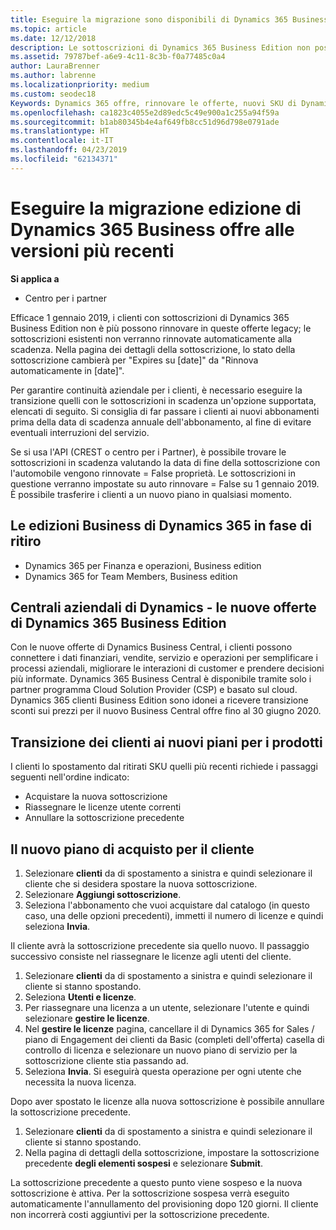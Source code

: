 ```yaml
---
title: Eseguire la migrazione sono disponibili di Dynamics 365 Business Edition alle versioni più recenti | Centro per i partner
ms.topic: article
ms.date: 12/12/2018
description: Le sottoscrizioni di Dynamics 365 Business Edition non possono essere rinnovate.
ms.assetid: 79787bef-a6e9-4c11-8c3b-f0a77485c0a4
author: LauraBrenner
ms.author: labrenne
ms.localizationpriority: medium
ms.custom: seodec18
Keywords: Dynamics 365 offre, rinnovare le offerte, nuovi SKU di Dynamics 365
ms.openlocfilehash: ca1823c4055e2d89edc5c49e900a1c255a94f59a
ms.sourcegitcommit: b1ab80345b4e4af649fb8cc51d96d798e0791ade
ms.translationtype: HT
ms.contentlocale: it-IT
ms.lasthandoff: 04/23/2019
ms.locfileid: "62134371"
---
```

# <a name="migrate-dynamics-365-business-edition-offers-to-newer-versions"></a>Eseguire la migrazione edizione di Dynamics 365 Business offre alle versioni più recenti 

**Si applica a**

- Centro per i partner

Efficace 1 gennaio 2019, i clienti con sottoscrizioni di Dynamics 365 Business Edition non è più possono rinnovare in queste offerte legacy; le sottoscrizioni esistenti non verranno rinnovate automaticamente alla scadenza. Nella pagina dei dettagli della sottoscrizione, lo stato della sottoscrizione cambierà per "Expires su [date]" da "Rinnova automaticamente in [date]".

Per garantire continuità aziendale per i clienti, è necessario eseguire la transizione quelli con le sottoscrizioni in scadenza un'opzione supportata, elencati di seguito. Si consiglia di far passare i clienti ai nuovi abbonamenti prima della data di scadenza annuale dell'abbonamento, al fine di evitare eventuali interruzioni del servizio.

Se si usa l'API (CREST o centro per i Partner), è possibile trovare le sottoscrizioni in scadenza valutando la data di fine della sottoscrizione con l'automobile vengono rinnovate = False proprietà. Le sottoscrizioni in questione verranno impostate su auto rinnovare = False su 1 gennaio 2019. È possibile trasferire i clienti a un nuovo piano in qualsiasi momento. 

## <a name="the-dynamics-365-business-editions-being-retired"></a>Le edizioni Business di Dynamics 365 in fase di ritiro

- Dynamics 365 per Finanza e operazioni, Business edition
- Dynamics 365 for Team Members, Business edition

## <a name="dynamics-business-central---the-dynamics-365-business-edition-new-offers"></a>Centrali aziendali di Dynamics - le nuove offerte di Dynamics 365 Business Edition

Con le nuove offerte di Dynamics Business Central, i clienti possono connettere i dati finanziari, vendite, servizio e operazioni per semplificare i processi aziendali, migliorare le interazioni di customer e prendere decisioni più informate. Dynamics 365 Business Central è disponibile tramite solo i partner programma Cloud Solution Provider (CSP) e basato sul cloud.
Dynamics 365 clienti Business Edition sono idonei a ricevere transizione sconti sui prezzi per il nuovo Business Central offre fino al 30 giugno 2020.

## <a name="transition-customers-to-new-product-plans"></a>Transizione dei clienti ai nuovi piani per i prodotti

 I clienti lo spostamento dal ritirati SKU quelli più recenti richiede i passaggi seguenti nell'ordine indicato:

- Acquistare la nuova sottoscrizione
- Riassegnare le licenze utente correnti
- Annullare la sottoscrizione precedente

## <a name="purchase-the-new-plan-for-your-customer"></a>Il nuovo piano di acquisto per il cliente

1. Selezionare **clienti** da di spostamento a sinistra e quindi selezionare il cliente che si desidera spostare la nuova sottoscrizione.
2. Selezionare **Aggiungi sottoscrizione**.
3. Seleziona l'abbonamento che vuoi acquistare dal catalogo (in questo caso, una delle opzioni precedenti), immetti il numero di licenze e quindi seleziona **Invia**. 

Il cliente avrà la sottoscrizione precedente sia quello nuovo. Il passaggio successivo consiste nel riassegnare le licenze agli utenti del cliente.

1. Selezionare **clienti** da di spostamento a sinistra e quindi selezionare il cliente si stanno spostando.
2. Seleziona **Utenti e licenze**.
3. Per riassegnare una licenza a un utente, selezionare l'utente e quindi selezionare **gestire le licenze**. 
4. Nel **gestire le licenze** pagina, cancellare il di Dynamics 365 for Sales / piano di Engagement dei clienti da Basic (completi dell'offerta) casella di controllo di licenza e selezionare un nuovo piano di servizio per la sottoscrizione cliente stia passando ad. 
5. Seleziona **Invia**. Si eseguirà questa operazione per ogni utente che necessita la nuova licenza. 

Dopo aver spostato le licenze alla nuova sottoscrizione è possibile annullare la sottoscrizione precedente. 

1. Selezionare **clienti** da di spostamento a sinistra e quindi selezionare il cliente si stanno spostando.
2. Nella pagina di dettagli della sottoscrizione, impostare la sottoscrizione precedente **degli elementi sospesi** e selezionare **Submit**.

La sottoscrizione precedente a questo punto viene sospeso e la nuova sottoscrizione è attiva. Per la sottoscrizione sospesa verrà eseguito automaticamente l'annullamento del provisioning dopo 120 giorni. Il cliente non incorrerà costi aggiuntivi per la sottoscrizione precedente.